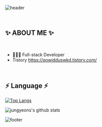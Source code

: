 ![header](https://capsule-render.vercel.app/api?type=waving&color=gradient&height=300&section=header&text=BaeJungYeon&fontAlignY=40&fontSize=100&desc=(^^)&descAlignY=65&animation=twinkling)

<br/>

## ✨  ABOUT ME ✨

<br/>

- 👩🏻‍💻 Full-stack Developer
- Tistory https://qowjdduswkd.tistory.com/
<br/>


## ⚡️ Language ⚡️

[![Top Langs](https://github-readme-stats.vercel.app/api/top-langs/?username=jungyeons&layout=compact)](https://github.com/alissa1228)


![jungyeons's github stats](https://github-readme-stats.vercel.app/api?username=jungyeons&show_icons=true)	
</div>


![footer](https://capsule-render.vercel.app/api?section=footer&type=waving&color=e2e4e3&height=130)
